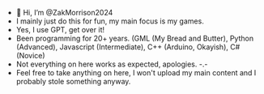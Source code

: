 - 👋 Hi, I’m @ZakMorrison2024
- I mainly just do this for fun, my main focus is my games.
- Yes, I use GPT, get over it!
- Been programming for 20+ years. (GML (My Bread and Butter), Python (Advanced), Javascript (Intermediate), C++ (Arduino, Okayish), C# (Novice)
- Not everything on here works as expected, apologies. -.-
- Feel free to take anything on here, I won't upload my main content and I probably stole something anyway.

<!---
ZakMorrison2024/ZakMorrison2024 is a ✨ special ✨ repository because its `README.md` (this file) appears on your GitHub profile.
You can click the Preview link to take a look at your changes.
--->
